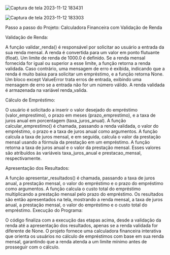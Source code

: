 ![Captura de tela 2023-11-12 183431](https://github.com/LucineiaLu/Calculadora-Financeira/assets/149438779/4641a37e-fcee-4cee-953f-fac34bb39ab6)



![Captura de tela 2023-11-12 183303](https://github.com/LucineiaLu/Calculadora-Financeira/assets/149438779/54c2c7dd-a2c7-4672-9e51-62ce5af85094)


Passo a passo do Projeto: Calculadora Financeira com Validação de Renda

Validação de Renda:

A função validar_renda() é responsável por solicitar ao usuário a entrada da sua renda mensal.
A renda é convertida para um valor em ponto flutuante (float).
Um limite de renda de 1000.0 é definido. Se a renda mensal fornecida for igual ou superior a esse limite, a função retorna a renda validada. Caso contrário, uma mensagem de erro é exibida, indicando que a renda é muito baixa para solicitar um empréstimo, e a função retorna None.
Um bloco except ValueError trata erros de entrada, exibindo uma mensagem de erro se a entrada não for um número válido.
A renda validada é armazenada na variável renda_valida.

Cálculo de Empréstimo:

O usuário é solicitado a inserir o valor desejado do empréstimo (valor_emprestimo), o prazo em meses (prazo_emprestimo), e a taxa de juros anual em porcentagem (taxa_juros_anual).
A função calcular_emprestimo() é chamada, passando a renda validada, o valor do empréstimo, o prazo e a taxa de juros anual como argumentos.
A função calcula a taxa de juros mensal, e em seguida, calcula o valor da prestação mensal usando a fórmula da prestação em um empréstimo.
A função retorna a taxa de juros anual e o valor da prestação mensal.
Esses valores são atribuídos às variáveis taxa_juros_anual e prestacao_mensal, respectivamente.

Apresentação dos Resultados:

A função apresentar_resultados() é chamada, passando a taxa de juros anual, a prestação mensal, o valor do empréstimo e o prazo do empréstimo como argumentos.
A função calcula o custo total do empréstimo multiplicando a prestação mensal pelo prazo do empréstimo.
Os resultados são então apresentados na tela, mostrando a renda mensal, a taxa de juros anual, a prestação mensal, o valor do empréstimo e o custo total do empréstimo.
Execução do Programa:

O código finaliza com a execução das etapas acima, desde a validação da renda até a apresentação dos resultados, apenas se a renda validada for diferente de None.
O projeto fornece uma calculadora financeira interativa que orienta os usuários no cálculo de empréstimos com base em sua renda mensal, garantindo que a renda atenda a um limite mínimo antes de prosseguir com o cálculo.
